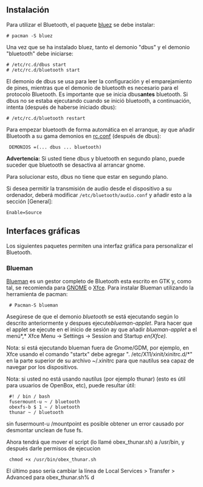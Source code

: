 ## Instalación

Para utilizar el Bluetooth, el paquete [bluez](http://www.bluez.org) se debe instalar:

```
# pacman -S bluez

```

Una vez que se ha instalado bluez, tanto el demonio "dbus" y el demonio "bluetooth" debe iniciarse:

```
# /etc/rc.d/dbus start
# /etc/rc.d/bluetooth start

```

El demonio de dbus se usa para leer la configuración y el emparejamiento de pines, mientras que el demonio de bluetooth es necesario para el protocolo Bluetooth. Es importante que se inicia dbus**antes** bluetooth. Si dbus no se estaba ejecutando cuando se inició bluetooth, a continuación, intenta (después de haberse iniciado dbus):

```
# /etc/rc.d/bluetooth restart

```

Para empezar bluetooth de forma automática en el arranque, ay que añadir Bluetooth a su gama demonios en [rc.conf](/index.php/Rc.conf "Rc.conf") (después de dbus):

```
 DEMONIOS =(... dbus ... bluetooth)

```

**Advertencia:** Si usted tiene dbus y bluetooth en segundo plano, puede suceder que bluetooth se desactiva al arrancar gnome.

Para solucionar esto, dbus no tiene que estar en segundo plano.

Si desea permitir la transmisión de audio desde el dispositivo a su ordenador, deberá modificar `/etc/bluetooth/audio.conf` y añadir esto a la sección [General]:

```
Enable=Source

```

## Interfaces gráficas

Los siguientes paquetes permiten una interfaz gráfica para personalizar el Bluetooth.

### Blueman

[Blueman](http://blueman-project.org) es un gestor completo de Bluetooth esta escrito en GTK y, como tal, se recomienda para [GNOME](/index.php/GNOME "GNOME") o [Xfce](/index.php/Xfce "Xfce"). Para instalar Blueman utilizando la herramienta de pacman:

```
 # Pacman-S blueman

```

Asegúrese de que el demonio *bluetooth* se está ejecutando según lo descrito anteriormente y despues ejecute*blueman-applet*. Para hacer que el applet se ejecute en el inicio de sesión ay que añadir *blueman-applet* a el menú*,* Xfce Menu -> Settings -> Session and Startup *en(Xfce).*

Nota: si está ejecutando blueman fuera de Gnome/GDM, por ejemplo, en Xfce usando el comando "startx" debe agregar ". /etc/X11/xinit/xinitrc.d/*" en la parte superior de su archivo ~/.xinitrc para que nautilus sea capaz de navegar por los dispositivos.

Nota: si usted no está usando nautilus (por ejemplo thunar) (esto es útil para usuarios de OpenBox, etc), puede resultar útil:

```
 #! / bin / bash
 fusermount-u ~ / bluetooth
 obexfs-b $ 1 ~ / bluetooth
 thunar ~ / bluetooth

```

sin fusermount-u /mountpoint es posible obtener un error causado por desmontar unclean de fuse fs.

Ahora tendrá que mover el script (lo llamé obex_thunar.sh) a /usr/bin, y después darle permisos de ejecucion

```
 chmod +x /usr/bin/obex_thunar.sh

```

El último paso sería cambiar la línea de Local Services > Transfer > Advanced para obex_thunar.sh% d